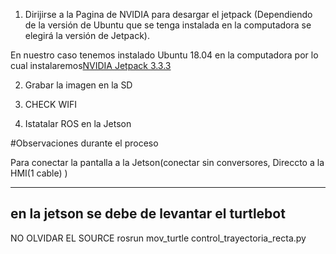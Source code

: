 
1. Dirijirse a la Pagina de NVIDIA para desargar el jetpack (Dependiendo de la versión de Ubuntu que se tenga instalada en la computadora se elegirá la versión de Jetpack).

En nuestro caso tenemos instalado Ubuntu 18.04 en la computadora por lo cual instalaremos[NVIDIA Jetpack 3.3.3](https://developer.nvidia.com/embedded/jetpack-3_3_3)


2. Grabar la imagen en la SD


3. CHECK WIFI

4. Istatalar ROS en la Jetson 


#Observaciones durante el proceso 

Para conectar la pantalla a la Jetson(conectar sin conversores, Direccto a la HMI(1 cable) )



 --------------------
 en la jetson se debe de levantar el turtlebot 
 --------------------
 NO OLVIDAR EL SOURCE 
  rosrun mov_turtle control_trayectoria_recta.py 
